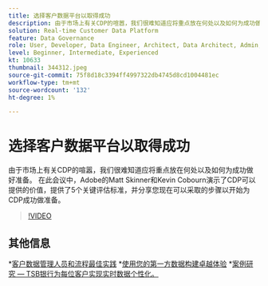 ```yaml
---
title: 选择客户数据平台以取得成功
description: 由于市场上有关CDP的喧嚣，我们很难知道应将重点放在何处以及如何为成功做好准备。
solution: Real-time Customer Data Platform
feature: Data Governance
role: User, Developer, Data Engineer, Architect, Data Architect, Admin, Leader
level: Beginner, Intermediate, Experienced
kt: 10633
thumbnail: 344312.jpeg
source-git-commit: 75f8d18c3394ff4997322db4745d8cd1004481ec
workflow-type: tm+mt
source-wordcount: '132'
ht-degree: 1%

---
```


# 选择客户数据平台以取得成功

由于市场上有关CDP的喧嚣，我们很难知道应将重点放在何处以及如何为成功做好准备。 在此会议中，Adobe的Matt Skinner和Kevin Cobourn演示了CDP可以提供的价值，提供了5个关键评估标准，并分享您现在可以采取的步骤以开始为CDP成功做准备。

>[!VIDEO](https://video.tv.adobe.com/v/344312/?quality=12&learn=on)

## 其他信息

*[客户数据管理人员和流程最佳实践](people-and-process.md)
*[使用您的第一方数据构建卓越体验](https://experienceleague.adobe.com/docs/events/customer-data-management-voices-recordings/industry/build-superb-experiences-with-your-first-party-data.html)
*[案例研究 — TSB银行为每位客户实现实时数据个性化。](https://business.adobe.com/customer-success-stories/tsb-case-study.html)
